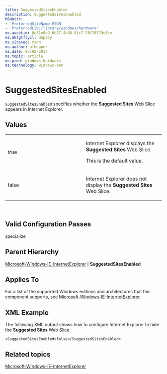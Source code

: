 ```yaml
---
title: SuggestedSitesEnabled
description: SuggestedSitesEnabled
MSHAttr:
- 'PreferredSiteName:MSDN'
- 'PreferredLib:/library/windows/hardware'
ms.assetid: 8c81e8e9-6b57-4b38-8fc7-78f70779c5be
ms.mktglfcycl: deploy
ms.sitesec: msdn
ms.author: alhopper
ms.date: 05/02/2017
ms.topic: article
ms.prod: windows-hardware
ms.technology: windows-oem
---
```


# SuggestedSitesEnabled


`SuggestedSitesEnabled` specifies whether the **Suggested Sites** Web Slice appears in Internet Explorer.

## Values


<table>
<colgroup>
<col width="50%" />
<col width="50%" />
</colgroup>
<tbody>
<tr class="odd">
<td><p>true</p></td>
<td><p>Internet Explorer displays the <strong>Suggested Sites</strong> Web Slice.</p>
<p>This is the default value.</p></td>
</tr>
<tr class="even">
<td><p>false</p></td>
<td><p>Internet Explorer does not display the <strong>Suggested Sites</strong> Web Slice.</p></td>
</tr>
</tbody>
</table>

 

## Valid Configuration Passes


specialize

## Parent Hierarchy


[Microsoft-Windows-IE-InternetExplorer](microsoft-windows-ie-internetexplorer.md) | **SuggestedSitesEnabled**

## Applies To


For a list of the supported Windows editions and architectures that this component supports, see [Microsoft-Windows-IE-InternetExplorer](microsoft-windows-ie-internetexplorer.md).

## XML Example


The following XML output shows how to configure Internet Explorer to hide the **Suggested Sites** Web Slice.

```
<SuggestedSitesEnabled>false</SuggestedSitesEnabled>
```

## Related topics


[Microsoft-Windows-IE-InternetExplorer](microsoft-windows-ie-internetexplorer.md)

 

 







